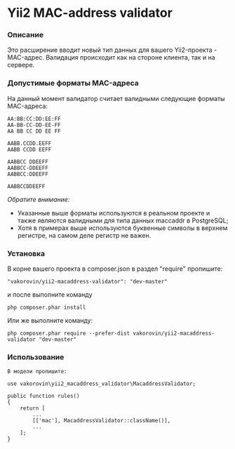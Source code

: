# Yii2 MAC-address validator

### Описание

Это расширение вводит новый тип данных для вашего Yii2-проекта - MAC-адрес.
Валидация происходит как на стороне клиента, так и на сервере.

### Допустимые форматы MAC-адреса

На данный момент валидатор считает валидными следующие форматы MAC-адреса:

    AA:BB:CC:DD:EE:FF
    AA-BB-CC-DD-EE-FF
    AA BB CC DD EE FF

    AABB.CCDD.EEFF
    AABB CCDD EEFF

    AABBCC DDEEFF
    AABBCC-DDEEFF
    AABBCC:DDEEFF

    AABBCCDDEEFF

*Обратите внимание:*
- Указанные выше форматы используются в реальном проекте и также являются валидными для типа данных maccaddr в PostgreSQL;
- Хотя в примерах выше используются буквенные символы в верхнем регистре, на самом деле регистр не важен.

### Установка

В корне вашего проекта в composer.json в раздел "require" пропишите:

    "vakorovin/yii2-macaddress-validator": "dev-master"

и после выполните команду

    php composer.phar install

Или же выполните команду:

    php composer.phar require --prefer-dist vakorovin/yii2-macaddress-validator "dev-master"

### Использование

	В модели пропишите:

	use vakorovin\yii2_macaddress_validator\MacaddressValidator;

    public function rules()
    {
        return [
			...
            [['mac'], MacaddressValidator::className()],
			...
		];
	}
